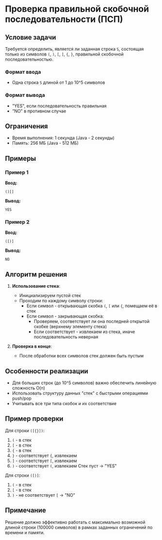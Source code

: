 # Проверка правильной скобочной последовательности (ПСП)

## Условие задачи
Требуется определить, является ли заданная строка `S`, состоящая только из символов `(`, `)`, `[`, `]`, `{`, `}`, правильной скобочной последовательностью.

### Формат ввода
- Одна строка `S` длиной от 1 до 10^5 символов

### Формат вывода
- "YES", если последовательность правильная
- "NO" в противном случае

## Ограничения
- Время выполнения: 1 секунда (Java - 2 секунды)
- Память: 256 МБ (Java - 512 МБ)

## Примеры
### Пример 1
**Ввод:**
```
()[]
```
**Вывод:**
```
YES
```

### Пример 2
**Ввод:**
```
([)]
```
**Вывод:**
```
NO
```

## Алгоритм решения
1. **Использование стека**:
   - Инициализируем пустой стек
   - Проходим по каждому символу строки:
     - Если символ - открывающая скобка `(`, `[` или `{`, помещаем её в стек
     - Если символ - закрывающая скобка:
       - Проверяем, соответствует ли она последней открытой скобке (верхнему элементу стека)
       - Если соответствует - извлекаем из стека, иначе последовательность неверная

2. **Проверка в конце**:
   - После обработки всех символов стек должен быть пустым

## Особенности реализации
- Для больших строк (до 10^5 символов) важно обеспечить линейную сложность O(n)
- Использовать структуру данных "стек" с быстрыми операциями push/pop
- Учитывать все три типа скобок и их соответствие

## Пример проверки
Для строки `([{}])`:
1. `(` - в стек
2. `[` - в стек
3. `{` - в стек
4. `}` - соответствует `{`, извлекаем
5. `]` - соответствует `[`, извлекаем
6. `)` - соответствует `(`, извлекаем
Стек пуст → "YES"

Для строки `([)]`:
1. `(` - в стек
2. `[` - в стек
3. `)` - не соответствует `[` → "NO"

## Примечание
Решение должно эффективно работать с максимально возможной длиной строки (100000 символов) в рамках заданных ограничений по времени и памяти.